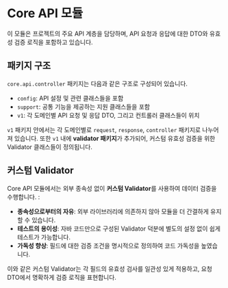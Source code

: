 # Core API 모듈

이 모듈은 프로젝트의 주요 API 계층을 담당하며, API 요청과 응답에 대한 DTO와 유효성 검증 로직을 포함하고 있습니다.

## 패키지 구조

`core.api.controller` 패키지는 다음과 같은 구조로 구성되어 있습니다.

- `config`: API 설정 및 관련 클래스들을 포함
- `support`: 공통 기능을 제공하는 지원 클래스들을 포함
- `v1`: 각 도메인별 API 요청 및 응답 DTO, 그리고 컨트롤러 클래스들이 위치

`v1` 패키지 안에서는 각 도메인별로 `request`, `response`, `controller` 패키지로 나누어져 있습니다. 또한 `v1` 내에 **validator 패키지**가 추가되어, 커스텀 유효성 검증을 위한 Validator 클래스들이 정의됩니다.

## 커스텀 Validator

Core API 모듈에서는 외부 종속성 없이 **커스텀 Validator**를 사용하여 데이터 검증을 수행합니다. :

- **종속성으로부터의 자유**: 외부 라이브러리에 의존하지 않아 모듈을 더 간결하게 유지할 수 있습니다.
- **테스트의 용이성**: 자바 코드만으로 구성된 Validator 덕분에 별도의 설정 없이 쉽게 테스트가 가능합니다.
- **가독성 향상**: 필드에 대한 검증 조건을 명시적으로 정의하여 코드 가독성을 높였습니다.

이와 같은 커스텀 Validator는 각 필드의 유효성 검사를 일관성 있게 적용하고, 요청 DTO에서 명확하게 검증 로직을 표현합니다.

